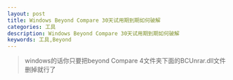 ```yaml
---
layout: post
title: Windows Beyond Compare 30天试用期到期如何破解
categories: 工具
description: Windows Beyond Compare 30天试用期到期如何破解
keywords: 工具,Beyond
---
```


> windows的话你只要把beyond Compare 4文件夹下面的BCUnrar.dll文件删掉就行了